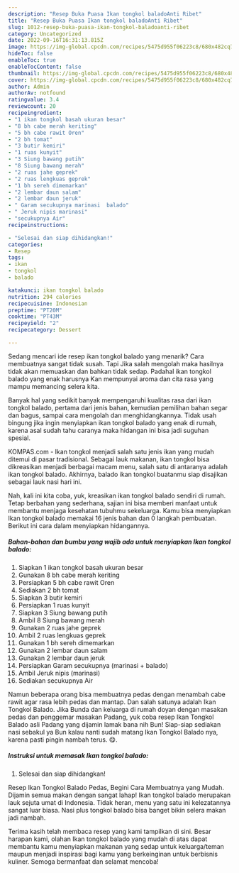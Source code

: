 ```yaml
---
description: "Resep Buka Puasa Ikan tongkol baladoAnti Ribet"
title: "Resep Buka Puasa Ikan tongkol baladoAnti Ribet"
slug: 1012-resep-buka-puasa-ikan-tongkol-baladoanti-ribet
category: Uncategorized
date: 2022-09-16T16:31:13.815Z
image: https://img-global.cpcdn.com/recipes/5475d955f06223c8/680x482cq70/ikan-tongkol-balado-foto-resep-utama.jpg
hideToc: false
enableToc: true
enableTocContent: false
thumbnail: https://img-global.cpcdn.com/recipes/5475d955f06223c8/680x482cq70/ikan-tongkol-balado-foto-resep-utama.jpg
cover: https://img-global.cpcdn.com/recipes/5475d955f06223c8/680x482cq70/ikan-tongkol-balado-foto-resep-utama.jpg
author: Admin
authorAv: notfound
ratingvalue: 3.4
reviewcount: 20
recipeingredient:
- "1 ikan tongkol basah ukuran besar"
- "8 bh cabe merah keriting"
- "5 bh cabe rawit Oren"
- "2 bh tomat"
- "3 butir kemiri"
- "1 ruas kunyit"
- "3 Siung bawang putih"
- "8 Siung bawang merah"
- "2 ruas jahe geprek"
- "2 ruas lengkuas geprek"
- "1 bh sereh dimemarkan"
- "2 lembar daun salam"
- "2 lembar daun jeruk"
- " Garam secukupnya marinasi  balado"
- " Jeruk nipis marinasi"
- "secukupnya Air"
recipeinstructions:

- "Selesai dan siap dihidangkan!"
categories:
- Resep
tags:
- ikan
- tongkol
- balado

katakunci: ikan tongkol balado 
nutrition: 294 calories
recipecuisine: Indonesian
preptime: "PT20M"
cooktime: "PT43M"
recipeyield: "2"
recipecategory: Dessert

---
```



Sedang mencari ide resep ikan tongkol balado yang menarik? Cara membuatnya sangat tidak susah. Tapi Jika salah mengolah maka hasilnya tidak akan memuaskan dan bahkan tidak sedap. Padahal ikan tongkol balado yang enak harusnya Kan mempunyai aroma dan cita rasa yang mampu memancing selera kita.


Banyak hal yang sedikit banyak mempengaruhi kualitas rasa dari ikan tongkol balado, pertama dari jenis bahan, kemudian pemilihan bahan segar dan bagus, sampai cara mengolah dan menghidangkannya. Tidak usah bingung jika ingin menyiapkan ikan tongkol balado yang enak di rumah, karena asal sudah tahu caranya maka hidangan ini bisa jadi suguhan spesial.

KOMPAS.com - Ikan tongkol menjadi salah satu jenis ikan yang mudah ditemui di pasar tradisional. Sebagai lauk makanan, ikan tongkol bisa dikreasikan menjadi berbagai macam menu, salah satu di antaranya adalah ikan tongkol balado. Akhirnya, balado ikan tongkol buatanmu siap disajikan sebagai lauk nasi hari ini.


Nah, kali ini kita coba, yuk, kreasikan ikan tongkol balado sendiri di rumah. Tetap berbahan yang sederhana, sajian ini bisa memberi manfaat untuk membantu menjaga kesehatan tubuhmu sekeluarga. Kamu bisa menyiapkan Ikan tongkol balado memakai 16 jenis bahan dan 0 langkah pembuatan. Berikut ini cara dalam menyiapkan hidangannya.

<!--inarticleads1-->

##### Bahan-bahan dan bumbu yang wajib ada untuk menyiapkan Ikan tongkol balado:

1. Siapkan 1 ikan tongkol basah ukuran besar
1. Gunakan 8 bh cabe merah keriting
1. Persiapkan 5 bh cabe rawit Oren
1. Sediakan 2 bh tomat
1. Siapkan 3 butir kemiri
1. Persiapkan 1 ruas kunyit
1. Siapkan 3 Siung bawang putih
1. Ambil 8 Siung bawang merah
1. Gunakan 2 ruas jahe geprek
1. Ambil 2 ruas lengkuas geprek
1. Gunakan 1 bh sereh dimemarkan
1. Gunakan 2 lembar daun salam
1. Gunakan 2 lembar daun jeruk
1. Persiapkan  Garam secukupnya (marinasi + balado)
1. Ambil  Jeruk nipis (marinasi)
1. Sediakan secukupnya Air


Namun beberapa orang bisa membuatnya pedas dengan menambah cabe rawit agar rasa lebih pedas dan mantap. Dan salah satunya adalah Ikan Tongkol Balado. Jika Bunda dan keluarga di rumah doyan dengan masakan pedas dan penggemar masakan Padang, yuk coba resep Ikan Tongkol Balado asli Padang yang dijamin lamak bana nih Bun! Siap-siap sediakan nasi sebakul ya Bun kalau nanti sudah matang Ikan Tongkol Balado nya, karena pasti pingin nambah terus. 😋. 

<!--inarticleads2-->

##### Instruksi untuk memasak Ikan tongkol balado:


1. Selesai dan siap dihidangkan!

Resep Ikan Tongkol Balado Pedas, Begini Cara Membuatnya yang Mudah. Dijamin semua makan dengan sangat lahap! Ikan tongkol balado merupakan lauk sejuta umat di Indonesia. Tidak heran, menu yang satu ini kelezatannya sangat luar biasa. Nasi plus tongkol balado bisa banget bikin selera makan jadi nambah. 

Terima kasih telah membaca resep yang kami tampilkan di sini. Besar harapan kami, olahan Ikan tongkol balado yang mudah di atas dapat membantu kamu menyiapkan makanan yang sedap untuk keluarga/teman maupun menjadi inspirasi bagi kamu yang berkeinginan untuk berbisnis kuliner. Semoga bermanfaat dan selamat mencoba!
